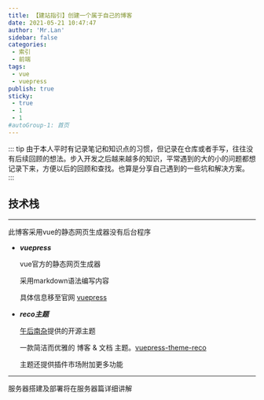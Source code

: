```yaml
---
title: 【建站指引】创建一个属于自己的博客
date: 2021-05-21 10:47:47
author: 'Mr.Lan'
sidebar: false
categories: 
 - 索引
 - 前端
tags: 
 - vue
 - vuepress
publish: true
sticky:
 - true
 - 1
 - 1
#autoGroup-1: 首页
---
```


::: tip
由于本人平时有记录笔记和知识点的习惯，但记录在仓库或者手写，往往没有后续回顾的想法。步入开发之后越来越多的知识，平常遇到的大的小的问题都想记录下来，方便以后的回顾和查找。也算是分享自己遇到的一些坑和解决方案。
:::

<!-- more -->

## 技术栈
***

此博客采用vue的静态网页生成器没有后台程序
+ ***vuepress***

    vue官方的静态网页生成器

    采用markdown语法编写内容

    具体信息移至官网 [vuepress](https://vuepress.vuejs.org/zh/)

+ ***reco主题***

    [午后南杂](https://www.recoluan.com/)提供的开源主题

    一款简洁而优雅的 博客 & 文档 主题。[vuepress-theme-reco](http://www.likemashang.com/)

    主题还提供插件市场附加更多功能

***
服务器搭建及部署将在服务器篇详细讲解